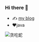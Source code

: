 ### Hi there 👋
- ✍️ [my blog](https://blog.zhang0.cool)
- ❤️java

![贪吃蛇](https://cdn.jsdelivr.net/gh/litter-walker/litter-walker@master/assets/github-contribution-grid-snake.svg)
<!--
**litter-walker/litter-walker** is a ✨ _special_ ✨ repository because its `README.md` (this file) appears on your GitHub profile.

Here are some ideas to get you started:

- 🔭 I’m currently working on ...
- 🌱 I’m currently learning ...
- 👯 I’m looking to collaborate on ...
- 🤔 I’m looking for help with ...
- 💬 Ask me about ...
- 📫 How to reach me: ...
- 😄 Pronouns: ...
- ⚡ Fun fact: ...
-->
